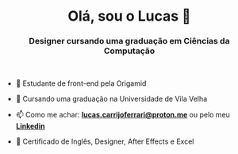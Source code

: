 <h1 align="center">Olá, sou o Lucas 👋</h1>
<h3 align="center">Designer cursando uma graduação em Ciências da Computação</h3>

<br>

- 🔭 Estudante de front-end pela Origamid

- 🌱 Cursando uma graduação na Universidade de Vila Velha

- 📫 Como me achar: **lucas.carrijoferrari@proton.me** ou pelo meu <a href="https://br.linkedin.com/in/lucas-carrijo-ferrari-4aa93b20b" target="blank">**Linkedin**</a>

- 📄 Certificado de Inglês, Designer, After Effects e Excel
<br/>
